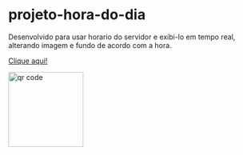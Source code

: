 # projeto-hora-do-dia
 Desenvolvido para usar horario do servidor e exibi-lo em tempo real, alterando imagem e fundo de acordo com a hora.
 <p><a href="https://edmilsondmx.github.io/projeto-hora-do-dia/">Clique aqui!</a></p>
 <p><img src="frame (1).png" width="150px" alt="qr code"></p>

